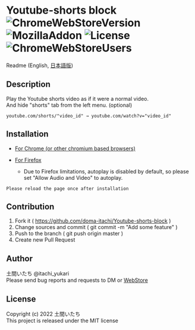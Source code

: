 Youtube-shorts block
![ChromeWebStoreVersion](https://img.shields.io/chrome-web-store/v/jiaopdjbehhjgokpphdfgmapkobbnmjp)
![MozillaAddon](https://img.shields.io/amo/v/youtube-shorts-block)
![License](https://img.shields.io/github/license/doma-itachi/Youtube-shorts-block)
![ChromeWebStoreUsers](https://img.shields.io/chrome-web-store/users/jiaopdjbehhjgokpphdfgmapkobbnmjp)
====
Readme (English, <a href="" target="_blank">日本語版</a>)  

## Description
Play the Youtube shorts video as if it were a normal video.  
And hide "shorts" tab from the left menu. (optional)  

`youtube.com/shorts/"video_id" → youtube.com/watch?v="video_id"`

## Installation
- <a href="https://chrome.google.com/webstore/detail/youtube-shorts-block/jiaopdjbehhjgokpphdfgmapkobbnmjp" target="_blank">For Chrome (or other chromium based browsers)</a>

- <a href="https://addons.mozilla.org/ja/firefox/addon/youtube-shorts-block/" target="_blank">For Firefox</a>  
  - Due to Firefox limitations, autoplay is disabled by default, so please set "Allow Audio and Video" to autoplay.

`Please reload the page once after installation`

## Contribution
1. Fork it ( https://github.com/doma-itachi/Youtube-shorts-block )
2. Change sources and commit ( git commit -m "Add some feature" )
3. Push to the branch ( git push origin master )
4. Create new Pull Request

## Author
土間いたち @itachi_yukari  
Please send bug reports and requests to DM or <a href="https://chrome.google.com/webstore/detail/youtube-shorts-block/jiaopdjbehhjgokpphdfgmapkobbnmjp" target="_blank">WebStore</a>

## License
Copyright (c) 2022 土間いたち  
This project is released under the MIT license
